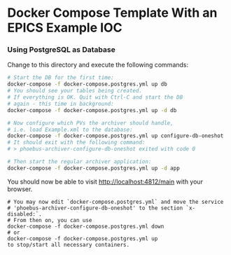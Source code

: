 
# Docker Compose Template With an EPICS Example IOC

### Using PostgreSQL as Database

Change to this directory and execute the following commands:

```bash
# Start the DB for the first time:
docker-compose -f docker-compose.postgres.yml up db
# You should see your tables being created.
# If everything is OK. Quit with Ctrl-C and start the DB
# again - this time in background:
docker-compose -f docker-compose.postgres.yml up -d db

# Now configure which PVs the archiver should handle,
# i.e. load Example.xml to the database:
docker-compose -f docker-compose.postgres.yml up configure-db-oneshot
# It should exit with the following command:
# > phoebus-archiver-configure-db-oneshot exited with code 0

# Then start the regular archiver application:
docker-compose -f docker-compose.postgres.yml up -d app
```

You should now be able to visit <http://localhost:4812/main> with
your browser.

```
# You may now edit `docker-compose.postgres.yml` and move the service
# 'phoebus-archiver-configure-db-oneshot' to the section `x-disabled:`.
# From then on, you can use
docker-compose -f docker-compose.postgres.yml down
# or
docker-compose -f docker-compose.postgres.yml up
to stop/start all necessary containers.
```
